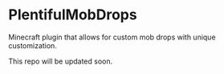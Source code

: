 # PlentifulMobDrops
Minecraft plugin that allows for custom mob drops with unique customization. 


This repo will be updated soon. 
